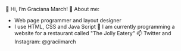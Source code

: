 👋 Hi, I’m Graciana March!
👀 About me:
- Web page programmer and layout designer
- I use HTML, CSS and Java Script
🌱 I am currently programming a website for a restaurant called "The Jolly Eatery"
📫 Twitter and Instagram: @graciimarch

<!---
gracimarch/gracimarch is a ✨ special ✨ repository because its `README.md` (this file) appears on your GitHub profile.
You can click the Preview link to take a look at your changes.
--->
